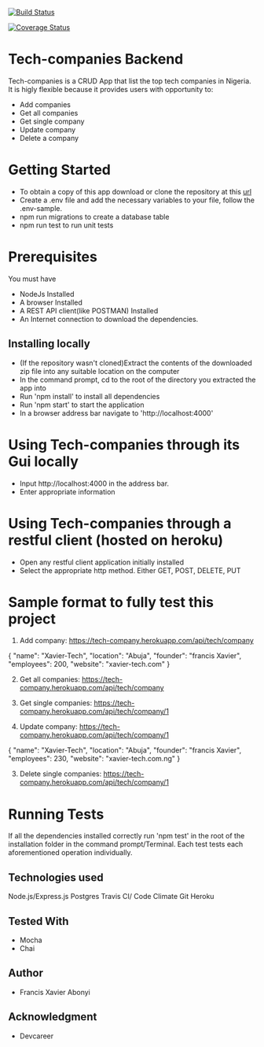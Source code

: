 [![Build Status](https://travis-ci.org/AbonyiXavier/tech-companies.svg?branch=Develop)](https://travis-ci.org/AbonyiXavier/tech-companies)

[![Coverage Status](https://coveralls.io/repos/github/AbonyiXavier/tech-companies/badge.svg?branch=Develop)](https://coveralls.io/github/AbonyiXavier/tech-companies?branch=Develop)

# Tech-companies Backend

Tech-companies is a CRUD App that list the top tech companies in Nigeria. It is higly flexible because it provides users with opportunity to:

- Add companies
- Get all companies
- Get single company
- Update company
- Delete a company

# Getting Started

- To obtain a copy of this app download or clone the repository at this [url](https://github.com/AbonyiXavier/tech-companies)
- Create a .env file and add the necessary variables to your file, follow the .env-sample.
- npm run migrations to create a database table
- npm run test to run unit tests

# Prerequisites

You must have

- NodeJs Installed
- A browser Installed
- A REST API client(like POSTMAN) Installed
- An Internet connection to download the dependencies.

## Installing locally

- (If the repository wasn't cloned)Extract the contents of the downloaded zip file into any suitable location on the computer
- In the command prompt, cd to the root of the directory you extracted the app into
- Run 'npm install' to install all dependencies
- Run 'npm start' to start the application
- In a browser address bar navigate to 'http://localhost:4000'

# Using Tech-companies through its Gui locally

- Input http://localhost:4000 in the address bar.
- Enter appropriate information

# Using Tech-companies through a restful client (hosted on heroku)

- Open any restful client application initially installed
- Select the appropriate http method. Either GET, POST, DELETE, PUT

# Sample format to fully test this project

1. Add company: https://tech-company.herokuapp.com/api/tech/company

{
"name": "Xavier-Tech",
"location": "Abuja",
"founder": "francis Xavier",
"employees": 200,
"website": "xavier-tech.com"
}

2. Get all companies: https://tech-company.herokuapp.com/api/tech/company

3. Get single companies: https://tech-company.herokuapp.com/api/tech/company/1

4. Update company: https://tech-company.herokuapp.com/api/tech/company/1

{
"name": "Xavier-Tech",
"location": "Abuja",
"founder": "francis Xavier",
"employees": 230,
"website": "xavier-tech.com.ng"
}

3. Delete single companies: https://tech-company.herokuapp.com/api/tech/company/1

# Running Tests

If all the dependencies installed correctly run 'npm test' in the root of the installation folder in the command prompt/Terminal. Each test tests each aforementioned operation individually.

## Technologies used

Node.js/Express.js
Postgres
Travis CI/ Code Climate
Git
Heroku

## Tested With

- Mocha
- Chai

## Author

- Francis Xavier Abonyi

## Acknowledgment

- Devcareer
